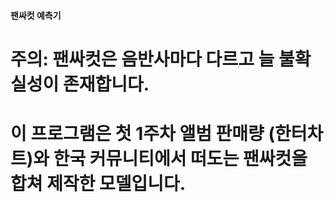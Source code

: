 #### 팬싸컷 예측기

# 주의: 팬싸컷은 음반사마다 다르고 늘 불확실성이 존재합니다.
# 이 프로그램은 첫 1주차 앨범 판매량 (한터차트)와 한국 커뮤니티에서 떠도는 팬싸컷을 합쳐 제작한 모델입니다.


